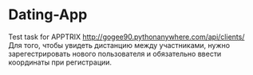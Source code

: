 # Dating-App
Test task for APPTRIX
http://gogee90.pythonanywhere.com/api/clients/
Для того, чтобы увидеть дистанцию между участниками, нужно зарегестрировать нового пользователя и обязательно ввести координаты при регистрации.

